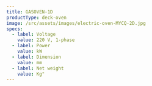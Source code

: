 ```yaml
---
title: GASOVEN-1D
productType: deck-oven
image: /src/assets/images/electric-oven-MYCQ-2D.jpg
specs:
  - label: Voltage
    value: 220 V, 1-phase
  - label: Power
    value: kW
  - label: Dimension
    value: mm
  - label: Net weight
    value: Kg"
---
```


